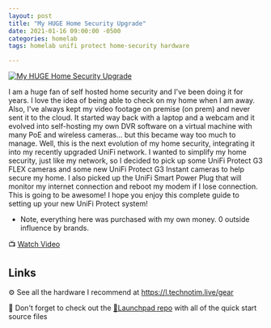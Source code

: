 ```yaml
---
layout: post
title: "My HUGE Home Security Upgrade"
date: 2021-01-16 09:00:00 -0500
categories: homelab
tags: homelab unifi protect home-security hardware

---
```


[![My HUGE Home Security Upgrade](https://img.youtube.com/vi/W9XgDZAezkg/0.jpg)](https://www.youtube.com/watch?v=W9XgDZAezkg "My HUGE Home Security Upgrade")

I am a huge fan of self hosted home security and I've been doing it for years. I love the idea of being able to check on my home when I am away.  Also, I've always kept my video footage on premise (on prem) and never sent it to the cloud.  It started way back with a laptop and a webcam and it evolved into self-hosting my own DVR software on a virtual machine with many PoE and wireless cameras... but this became way too much to manage. Well, this is the next evolution of my home security, integrating it into my recently upgraded UniFi network.  I wanted to simplify my home security, just like my network, so I decided to pick up some UniFi Protect G3 FLEX cameras and some new UniFi Protect G3 Instant cameras to help secure my home.  I also picked up the UniFi Smart Power Plug that will monitor my internet connection and reboot my modem if I lose connection.  This is going to be awesome! I hope you enjoy this complete guide to setting up your new UniFi Protect system!

* Note, everything here was purchased with my own money. 0 outside influence by brands.

📺 [Watch Video](https://www.youtube.com/watch?v=W9XgDZAezkg)

## Links

⚙️ See all the hardware I recommend at <https://l.technotim.live/gear>

🚀 Don't forget to check out the [🚀Launchpad repo](https://l.technotim.live/quick-start) with all of the quick start source files
